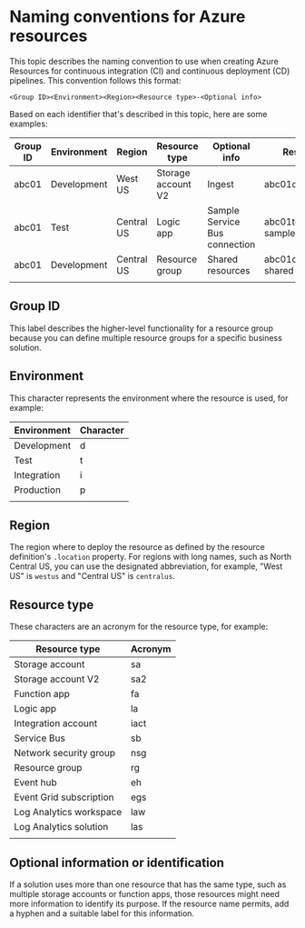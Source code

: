# Naming conventions for Azure resources

This topic describes the naming convention to use when creating Azure Resources for continuous integration (CI) and continuous deployment (CD) pipelines. This convention follows this format:

`<Group ID><Environment><Region><Resource type>-<Optional info>`

Based on each identifier that's described in this topic, here are some examples:

| Group ID | Environment | Region | Resource type  | Optional info | Resource name |
|----------|-------------|---------------|--------|---------------|---------------|
| abc01 | Development | West US | Storage account V2  | Ingest | abc01dwestussa2ingest |
| abc01 | Test | Central US | Logic app | Sample Service Bus connection | abc01tcentralusls-sample-sb-conn |
| abc01 | Development | Central US | Resource group  | Shared resources | abc01dcentralusrg-shared |
|||||||

## Group ID

This label describes the higher-level functionality for a resource group because you can define multiple resource groups for a specific business solution.

## Environment

This character represents the environment where the resource is used, for example:

| Environment | Character |
|-------------|-----------|
| Development | d |
| Test | t |
| Integration | i |
| Production | p |
|||

## Region

The region where to deploy the resource as defined by the resource definition's `.location` property. For regions with long names, such as North Central US, you can use the designated abbreviation, for example, "West US" is `westus` and "Central US" is `centralus`.

## Resource type

These characters are an acronym for the resource type, for example:

| Resource type | Acronym |
|---------------|---------|
| Storage account | sa |
| Storage account V2 | sa2 |
| Function app | fa |
| Logic app | la |
| Integration account | iact |
| Service Bus | sb |
| Network security group | nsg |
| Resource group | rg |
| Event hub | eh |
| Event Grid subscription | egs |
| Log Analytics workspace | law |
| Log Analytics solution | las |
|||

## Optional information or identification

If a solution uses more than one resource that has the same type, such as multiple storage accounts or function apps, those resources might need more information to identify its purpose. If the resource name permits, add a hyphen and a suitable label for this information.
